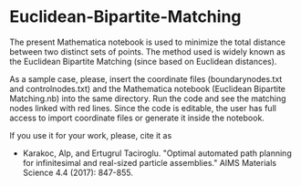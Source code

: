 # Euclidean-Bipartite-Matching
The present Mathematica notebook is used to minimize the total distance between two distinct sets of points. The method used is widely known as the Euclidean Bipartite Matching (since based on Euclidean distances).

As a sample case, please, insert the coordinate files (boundarynodes.txt and controlnodes.txt) and the Mathematica notebook (Euclidean Bipartite Matching.nb) into the same directory. Run the code and see the matching nodes linked with red lines. Since the code is editable, the user has full access to import coordinate files or generate it inside the notebook.

If you use it for your work, please, cite it as 

- Karakoc, Alp, and Ertugrul Taciroglu. "Optimal automated path planning for infinitesimal and real-sized particle assemblies." AIMS Materials Science 4.4 (2017): 847-855.
